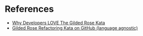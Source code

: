 # References

- [Why Developers LOVE The Gilded Rose Kata](https://www.youtube.com/watch?v=Mt4XpGxigT4&list=PL7GpAlmbnHyBZR4GA2JfnUxBLiY1-stMf)
- [Gilded Rose Refactoring Kata on GitHub (language agnostic)](https://github.com/emilybache/GildedRose-Refactoring-Kata)
